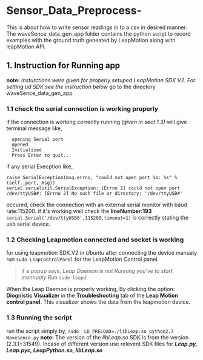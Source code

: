 # Sensor_Data_Preprocess-
This is about how to write sensor readings in to  a csv in desired manner. The waveSence_data_gen_app folder contains the python script to record examples with the ground truth geneated by LeapMotion along with leapMotion API.

## 1. Instruction for Running app
**note:** *Insturctions were given for properly setuped LeapMotion SDK V2. For setting ud SDK see the instruction below*
go to the directory waveSence_data_gen_app

### **1.1 check the serial connection is working properly**

if the connection is working correctly running *(given in sect 1.3)*
will give terminal message like,
```
  opening Serial port
  opened
  Initialized
  Press Enter to quit...
```
if any serial Execption like,
```
raise SerialException(msg.errno, "could not open port %s: %s" % (self._port, msg))
serial.serialutil.SerialException: [Errno 2] could not open port /dev/ttyUSB#: [Errno 2] No such file or directory: '/dev/ttyUSB#'
```
occured, check the connection with an external serial monitor with baud rate:115200.
if it's working well check the **lineNumber:193**
```serial.Serial('/dev/ttyUSB0',115200,timeout=1)``` is correctly stating the usb serial device.

### **1.2 Checking Leapmotion connected and socket is working**

for using leapmotion SDK.V2 in *Ubuntu* after connecting the device manualy run ```sudo LeapControlPanel``` for the LeapMotion Control panel.

>if a popup says,
>*Leap Daemon is not Running you've to start mannualy*
Run ```sudo leapd``` 

When the Leap Daemon is properly working, By clicking the option: **Diognistic Visualizer** in the **Troubleshooting** tab of the **Leap Motion control panel**. This visualizer shows the data from the leapmotion device.

### **1.3 Running the script**

run the script simply by,
``` sudo  LD_PRELOAD=./libLeap.so python2.7 WaveSence.py ```
**note:** The version of the *libLeap.so* SDK is from the version (2.3.1+31549). Incase of different version use relevent SDK files for ***Leap.py, Leap.pyc, LeapPython.so, libLeap.so***


